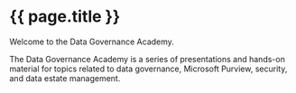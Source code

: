 

# {{ page.title }}

Welcome to the Data Governance Academy. 

The Data Governance Academy is a series of presentations and hands-on material for topics related to data governance, Microsoft Purview, security, and data estate management.
